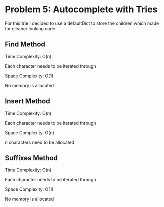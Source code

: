 # Problem 5: Autocomplete with Tries

For this trie I decided to use a defaultDict to store the children which made for cleaner looking code.

## Find Method
Time Complexity: O(n)

Each character needs to be iterated through

Space Complexity: O(1)

No memory is allocated

## Insert Method
Time Complexity: O(n)

Each character needs to be iterated through

Space Complexity: O(n)

n characters need to be allocated

## Suffixes Method
Time Complexity: O(n)

Each character needs to be iterated through

Space Complexity: O(1)

No memory is allocated